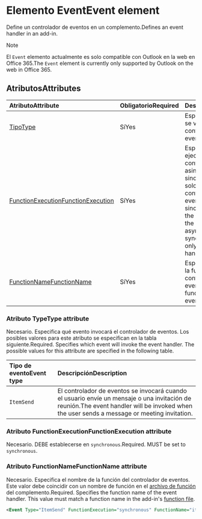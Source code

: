 # <a name="event-element"></a><span data-ttu-id="1985f-101">Elemento Event</span><span class="sxs-lookup"><span data-stu-id="1985f-101">Event element</span></span>

<span data-ttu-id="1985f-102">Define un controlador de eventos en un complemento.</span><span class="sxs-lookup"><span data-stu-id="1985f-102">Defines an event handler in an add-in.</span></span>

> [!NOTE] 
> <span data-ttu-id="1985f-103">El `Event` elemento actualmente es solo compatible con Outlook en la web en Office 365.</span><span class="sxs-lookup"><span data-stu-id="1985f-103">The `Event` element is currently only supported by Outlook on the web in Office 365.</span></span>

## <a name="attributes"></a><span data-ttu-id="1985f-104">Atributos</span><span class="sxs-lookup"><span data-stu-id="1985f-104">Attributes</span></span>

|  <span data-ttu-id="1985f-105">Atributo</span><span class="sxs-lookup"><span data-stu-id="1985f-105">Attribute</span></span>  |  <span data-ttu-id="1985f-106">Obligatorio</span><span class="sxs-lookup"><span data-stu-id="1985f-106">Required</span></span>  |  <span data-ttu-id="1985f-107">Descripción</span><span class="sxs-lookup"><span data-stu-id="1985f-107">Description</span></span>  |
|:-----|:-----|:-----|
|  [<span data-ttu-id="1985f-108">Tipo</span><span class="sxs-lookup"><span data-stu-id="1985f-108">Type</span></span>](#type-attribute)  |  <span data-ttu-id="1985f-109">Sí</span><span class="sxs-lookup"><span data-stu-id="1985f-109">Yes</span></span>  | <span data-ttu-id="1985f-110">Especifica el evento que se va a controlar.</span><span class="sxs-lookup"><span data-stu-id="1985f-110">Specifies the event to handle.</span></span> |
|  [<span data-ttu-id="1985f-111">FunctionExecution</span><span class="sxs-lookup"><span data-stu-id="1985f-111">FunctionExecution</span></span>](#functionexecution-attribute)  |  <span data-ttu-id="1985f-112">Sí</span><span class="sxs-lookup"><span data-stu-id="1985f-112">Yes</span></span>  | <span data-ttu-id="1985f-p101">Especifica el estilo de ejecución para el controlador de eventos, asincrónico o sincrónico. Actualmente solo se admiten los controladores de eventos sincrónicos.</span><span class="sxs-lookup"><span data-stu-id="1985f-p101">Specifies the execution style for the event handler, asynchronous or synchronous. Currently only synchronous event handlers are supported.</span></span> |
|  [<span data-ttu-id="1985f-115">FunctionName</span><span class="sxs-lookup"><span data-stu-id="1985f-115">FunctionName</span></span>](#functionname-attribute)  |  <span data-ttu-id="1985f-116">Sí</span><span class="sxs-lookup"><span data-stu-id="1985f-116">Yes</span></span>  | <span data-ttu-id="1985f-117">Especifica el nombre de la función para el controlador de eventos.</span><span class="sxs-lookup"><span data-stu-id="1985f-117">Specifies the function name for the event handler.</span></span> |

### <a name="type-attribute"></a><span data-ttu-id="1985f-118">Atributo Type</span><span class="sxs-lookup"><span data-stu-id="1985f-118">Type attribute</span></span>

<span data-ttu-id="1985f-p102">Necesario. Especifica qué evento invocará el controlador de eventos. Los posibles valores para este atributo se especifican en la tabla siguiente.</span><span class="sxs-lookup"><span data-stu-id="1985f-p102">Required. Specifies which event will invoke the event handler. The possible values for this attribute are specified in the following table.</span></span>

|  <span data-ttu-id="1985f-122">Tipo de evento</span><span class="sxs-lookup"><span data-stu-id="1985f-122">Event type</span></span>  |  <span data-ttu-id="1985f-123">Descripción</span><span class="sxs-lookup"><span data-stu-id="1985f-123">Description</span></span>  |
|:-----|:-----|
|  `ItemSend`  |  <span data-ttu-id="1985f-124">El controlador de eventos se invocará cuando el usuario envíe un mensaje o una invitación de reunión.</span><span class="sxs-lookup"><span data-stu-id="1985f-124">The event handler will be invoked when the user sends a message or meeting invitation.</span></span>  |

### <a name="functionexecution-attribute"></a><span data-ttu-id="1985f-125">Atributo FunctionExecution</span><span class="sxs-lookup"><span data-stu-id="1985f-125">FunctionExecution attribute</span></span>

<span data-ttu-id="1985f-p103">Necesario. DEBE establecerse en `synchronous`.</span><span class="sxs-lookup"><span data-stu-id="1985f-p103">Required. MUST be set to `synchronous`.</span></span>

### <a name="functionname-attribute"></a><span data-ttu-id="1985f-128">Atributo FunctionName</span><span class="sxs-lookup"><span data-stu-id="1985f-128">FunctionName attribute</span></span>

<span data-ttu-id="1985f-p104">Necesario. Especifica el nombre de la función del controlador de eventos. Este valor debe coincidir con un nombre de función en el [archivo de función](functionfile.md) del complemento.</span><span class="sxs-lookup"><span data-stu-id="1985f-p104">Required. Specifies the function name of the event handler. This value must match a function name in the add-in's [function file](functionfile.md).</span></span>

```xml
<Event Type="ItemSend" FunctionExecution="synchronous" FunctionName="itemSendHandler" /> 
```